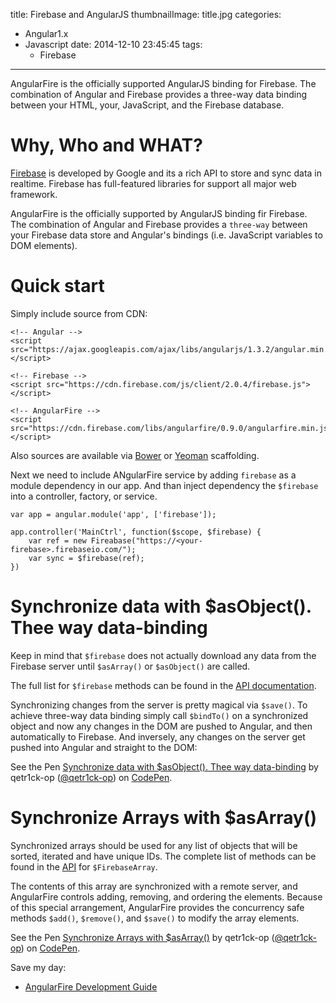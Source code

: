 title: Firebase and AngularJS
thumbnailImage: title.jpg
categories:
  - Angular1.x
  - Javascript
date: 2014-12-10 23:45:45
tags:
	- Firebase
---

AngularFire is the officially supported AngularJS binding for Firebase. The combination of Angular and Firebase provides a three-way data binding between your HTML, your, JavaScript, and the Firebase database.

<!--more-->

<!--toc-->

# Why, Who and WHAT?

[Firebase](https://www.firebase.com/) is developed by Google and its a rich API to store and sync data in realtime. Firebase has full-featured libraries for support all major web framework.

AngularFire is the officially supported by AngularJS binding fir Firebase. The combination of Angular and Firebase provides a `three-way` between your Firebase data store and Angular's bindings (i.e. JavaScript variables to DOM elements).

# Quick start

Simply include source from CDN:

```
<!-- Angular -->
<script src="https://ajax.googleapis.com/ajax/libs/angularjs/1.3.2/angular.min.js"></script>

<!-- Firebase -->
<script src="https://cdn.firebase.com/js/client/2.0.4/firebase.js"></script>

<!-- AngularFire -->
<script src="https://cdn.firebase.com/libs/angularfire/0.9.0/angularfire.min.js"></script>
```

Also sources are available via [Bower](http://bower.io/search/?q=firebase) or [Yeoman](https://github.com/firebase/generator-angularfire) scaffolding.

Next we need to include ANgularFire service by adding `firebase` as a module dependency in our app. And than inject dependency the `$firebase` into a controller, factory, or service.

```
var app = angular.module('app', ['firebase']);

app.controller('MainCtrl', function($scope, $firebase) {
    var ref = new Fireabase("https://<your-firebase>.firebaseio.com/");
    var sync = $firebase(ref);
})
```

#    Synchronize data with $asObject(). Thee way data-binding

Keep in mind that `$firebase` does not actually download any data from the Firebase server until `$asArray()` or `$asObject()` are called.

The full list for `$firebase` methods can be found in the [API documentation](https://www.firebase.com/docs/web/libraries/angular/api.html#firebaseobject).

Synchronizing changes from the server is pretty magical via `$save()`. To achieve three-way data binding simply call `$bindTo()` on a synchronized object and now any changes in the DOM are pushed to Angular, and then automatically to Firebase. And inversely, any changes on the server get pushed into Angular and straight to the DOM:

<p data-height="506" data-theme-id="10606" data-slug-hash="QwyJvg" data-default-tab="result" data-user="qetr1ck-op" class='codepen'>See the Pen <a href='http://codepen.io/qetr1ck-op/pen/QwyJvg/'>Synchronize data with $asObject(). Thee way data-binding</a> by qetr1ck-op (<a href='http://codepen.io/qetr1ck-op'>@qetr1ck-op</a>) on <a href='http://codepen.io'>CodePen</a>.</p>
<script async src="//assets.codepen.io/assets/embed/ei.js"></script>

# Synchronize Arrays with $asArray()

Synchronized arrays should be used for any list of objects that will be sorted, iterated and have unique IDs. The complete list of methods can be found in the [API](https://www.firebase.com/docs/web/libraries/angular/api.html#firebasearray) for `$FirebaseArray`.

The contents of this array are synchronized with a remote server, and AngularFire controls adding, removing, and ordering the elements. Because of this special arrangement, AngularFire provides the concurrency safe methods `$add()`, `$remove()`, and `$save()` to modify the array elements.

<p data-height="348" data-theme-id="10606" data-slug-hash="ByjXeq" data-default-tab="result" data-user="qetr1ck-op" class='codepen'>See the Pen <a href='http://codepen.io/qetr1ck-op/pen/ByjXeq/'>Synchronize Arrays with $asArray()</a> by qetr1ck-op (<a href='http://codepen.io/qetr1ck-op'>@qetr1ck-op</a>) on <a href='http://codepen.io'>CodePen</a>.</p>

Save my day:
*	[AngularFire Development Guide](https://www.firebase.com/docs/web/libraries/angular/guide/)